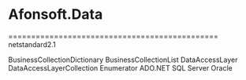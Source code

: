 # Afonsoft.Data
==============================================
netstandard2.1

BusinessCollectionDictionary 
BusinessCollectionList 
DataAccessLayer 
DataAccessLayerCollection 
Enumerator 
ADO.NET 
SQL Server
Oracle